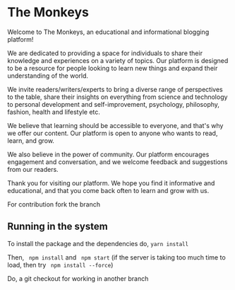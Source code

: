 # The Monkeys

Welcome to The Monkeys, an educational and informational blogging platform!

We are dedicated to providing a space for individuals to share their knowledge and experiences on a variety of topics. Our platform is designed to be a resource for people looking to learn new things and expand their understanding of the world.

We invite readers/writers/experts to bring a diverse range of perspectives to the table, share their insights on everything from science and technology to personal development and self-improvement, psychology, philosophy, fashion, health and lifestyle etc.

We believe that learning should be accessible to everyone, and that's why we offer our content. Our platform is open to anyone who wants to read, learn, and grow.

We also believe in the power of community. Our platform encourages engagement and conversation, and we welcome feedback and suggestions from our readers.

Thank you for visiting our platform. We hope you find it informative and educational, and that you come back often to learn and grow with us.


For contribution fork the branch

## Running in the system
To install the package and the dependencies do,
``` yarn install ```

Then, ``` npm install``` and ``` npm start```
(if the server is taking too much time to load, then try ``` npm install --force```)

Do, a git checkout for working in another branch
